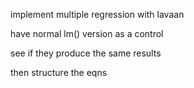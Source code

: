 implement multiple regression with lavaan

have normal lm() version as a control

see if they produce the same results

then structure the eqns
